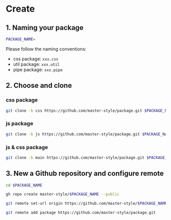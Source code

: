 # Create
## 1. Naming your package
```bash
PACKAGE_NAME=
```
Please follow the naming conventions:
- css package: `xxx.css`
- util package: `xxx.util`
- pipe package: `xxx.pipe`

## 2. Choose and clone
### css package
```bash
git clone -b css https://github.com/master-style/package.git $PACKAGE_NAME
```
### js package
```bash
git clone -b js https://github.com/master-style/package.git $PACKAGE_NAME
```

### js & css package
```bash
git clone -b main https://github.com/master-style/package.git $PACKAGE_NAME
```

## 3. New a Github repository and configure remote
```bash
cd $PACKAGE_NAME

gh repo create master-style/$PACKAGE_NAME --public

git remote set-url origin https://github.com/master-style/$PACKAGE_NAME.git

git remote add package https://github.com/master-style/package.git
```